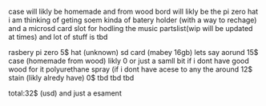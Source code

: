 case will likly be homemade and from wood 
bord will likly be the pi zero
hat i am thinking of geting soem kinda of batery holder (with a way to rechage) and a microsd card slot for hodling the music 
partslist(wip will be updated at times) and lot of stuff is tbd


rasbery pi zero 5$
hat (unknown)
sd card (mabey 16gb) lets say aorund 15$
case (homemade from wood) likly 0 or just a samll bit if i dont have good wood for it
polyurethane spray (if i dont have acese to any the around 12$
stain (likly alredy have) 0$
tbd
tbd
tbd



total:32$ (usd) and just a esament
